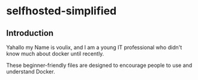 # selfhosted-simplified
## Introduction

Yahallo my Name is voulix, and I am a young IT professional who didn't know much about docker until recently.

These beginner-friendly files are designed to encourage people to use and understand Docker.
